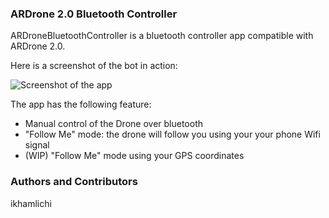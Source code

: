 ### ARDrone 2.0 Bluetooth Controller

ARDroneBluetoothController is a bluetooth controller app compatible with ARDrone 2.0. 

Here is a screenshot of the bot in action:

![Screenshot of the app](https://imgur.com/a/RX1dZDa)


The app has the following feature:

* Manual control of the Drone over bluetooth
* "Follow Me" mode: the drone will follow you using your your phone Wifi signal
* (WIP) "Follow Me" mode using your GPS coordinates



### Authors and Contributors
ikhamlichi
